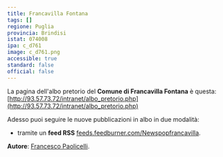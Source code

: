 ```yaml
---
title: Francavilla Fontana
tags: []
regione: Puglia
provincia: Brindisi
istat: 074008
ipa: c_d761
image: c_d761.png
accessible: true
standard: false
official: false
---
```


La pagina dell'albo pretorio del **Comune di Francavilla Fontana** è questa: [http://93.57.73.72/intranet/albo_pretorio.php](http://93.57.73.72/intranet/albo_pretorio.php)

Adesso puoi seguire le nuove pubblicazioni in albo in due modalità:

* tramite un **feed RSS** [feeds.feedburner.com/Newspopfrancavilla](feeds.feedburner.com/Newspopfrancavilla).

**Autore**: [Francesco Paolicelli](https://twitter.com/piersoft).
